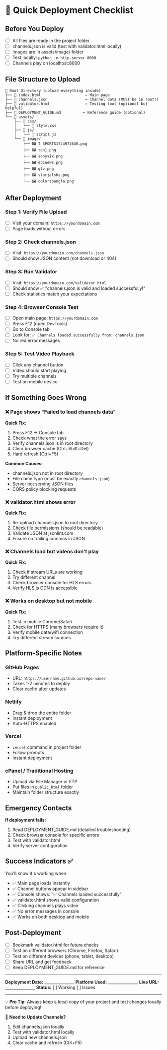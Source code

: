 # 🚀 Quick Deployment Checklist

## Before You Deploy

- [ ] All files are ready in the project folder
- [ ] channels.json is valid (test with validator.html locally)
- [ ] Images are in assets/image/ folder
- [ ] Test locally: `python -m http.server 8000`
- [ ] Channels play on localhost:8000

## File Structure to Upload

```
📁 Root Directory (upload everything inside)
├── 📄 index.html                    ← Main page
├── 📄 channels.json                 ← Channel data (MUST be in root!)
├── 📄 validator.html                ← Testing tool (optional but helpful)
├── 📄 DEPLOYMENT_GUIDE.md          ← Reference guide (optional)
└── 📁 assets/
    ├── 📁 css/
    │   └── 📄 style.css
    ├── 📁 js/
    │   └── 📄 script.js
    └── 📁 image/
        ├── 🖼️ T SPORTS1744972630.png
        ├── 🖼️ ten1.png
        ├── 🖼️ sonysix.png
        ├── 🖼️ dbcnews.png
        ├── 🖼️ gtv.png
        ├── 🖼️ starjalsha.png
        └── 🖼️ colorsbangla.png
```

## After Deployment

### Step 1: Verify File Upload
- [ ] Visit your domain: `https://yourdomain.com`
- [ ] Page loads without errors

### Step 2: Check channels.json
- [ ] Visit: `https://yourdomain.com/channels.json`
- [ ] Should show JSON content (not download or 404)

### Step 3: Run Validator
- [ ] Visit: `https://yourdomain.com/validator.html`
- [ ] Should show ✅ "channels.json is valid and loaded successfully!"
- [ ] Check statistics match your expectations

### Step 4: Browser Console Test
- [ ] Open main page: `https://yourdomain.com`
- [ ] Press F12 (open DevTools)
- [ ] Go to Console tab
- [ ] Look for: `✅ Channels loaded successfully from: channels.json`
- [ ] No red error messages

### Step 5: Test Video Playback
- [ ] Click any channel button
- [ ] Video should start playing
- [ ] Try multiple channels
- [ ] Test on mobile device

## If Something Goes Wrong

### ❌ Page shows "Failed to load channels data"

**Quick Fix:**
1. Press F12 → Console tab
2. Check what the error says
3. Verify channels.json is in root directory
4. Clear browser cache (Ctrl+Shift+Del)
5. Hard refresh (Ctrl+F5)

**Common Causes:**
- channels.json not in root directory
- File name typo (must be exactly `channels.json`)
- Server not serving JSON files
- CORS policy blocking requests

### ❌ validator.html shows error

**Quick Fix:**
1. Re-upload channels.json to root directory
2. Check file permissions (should be readable)
3. Validate JSON at jsonlint.com
4. Ensure no trailing commas in JSON

### ❌ Channels load but videos don't play

**Quick Fix:**
1. Check if stream URLs are working
2. Try different channel
3. Check browser console for HLS errors
4. Verify HLS.js CDN is accessible

### ❌ Works on desktop but not mobile

**Quick Fix:**
1. Test in mobile Chrome/Safari
2. Check for HTTPS (many browsers require it)
3. Verify mobile data/wifi connection
4. Try different stream sources

## Platform-Specific Notes

### GitHub Pages
- URL: `https://username.github.io/repo-name/`
- Takes 1-2 minutes to deploy
- Clear cache after updates

### Netlify
- Drag & drop the entire folder
- Instant deployment
- Auto-HTTPS enabled

### Vercel
- `vercel` command in project folder
- Follow prompts
- Instant deployment

### cPanel / Traditional Hosting
- Upload via File Manager or FTP
- Put files in `public_html` folder
- Maintain folder structure exactly

## Emergency Contacts

**If deployment fails:**
1. Read DEPLOYMENT_GUIDE.md (detailed troubleshooting)
2. Check browser console for specific errors
3. Test with validator.html
4. Verify server configuration

## Success Indicators ✅

You'll know it's working when:
- ✅ Main page loads instantly
- ✅ Channel buttons appear in sidebar
- ✅ Console shows: "✅ Channels loaded successfully"
- ✅ validator.html shows valid configuration
- ✅ Clicking channels plays video
- ✅ No error messages in console
- ✅ Works on both desktop and mobile

## Post-Deployment

- [ ] Bookmark validator.html for future checks
- [ ] Test on different browsers (Chrome, Firefox, Safari)
- [ ] Test on different devices (phone, tablet, desktop)
- [ ] Share URL and get feedback
- [ ] Keep DEPLOYMENT_GUIDE.md for reference

---

**Deployment Date:** _______________
**Platform Used:** _______________
**Live URL:** _______________
**Status:** [ ] Working  [ ] Issues

---

💡 **Pro Tip**: Always keep a local copy of your project and test changes locally before deploying!

🔄 **Need to Update Channels?**
1. Edit channels.json locally
2. Test with validator.html locally
3. Upload new channels.json
4. Clear cache and refresh (Ctrl+F5)
